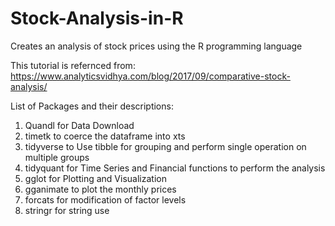 # Stock-Analysis-in-R
Creates an analysis of stock prices using the R programming language

This tutorial is refernced from: https://www.analyticsvidhya.com/blog/2017/09/comparative-stock-analysis/

List of Packages and their descriptions: 
1. Quandl for Data Download
2. timetk to coerce the dataframe into xts
3. tidyverse to Use tibble for grouping and perform single operation on multiple groups
4. tidyquant for Time Series and Financial functions to perform the analysis
5. gglot for Plotting and Visualization
6. gganimate to plot the monthly prices
7. forcats for modification of factor levels
8. stringr for string use
